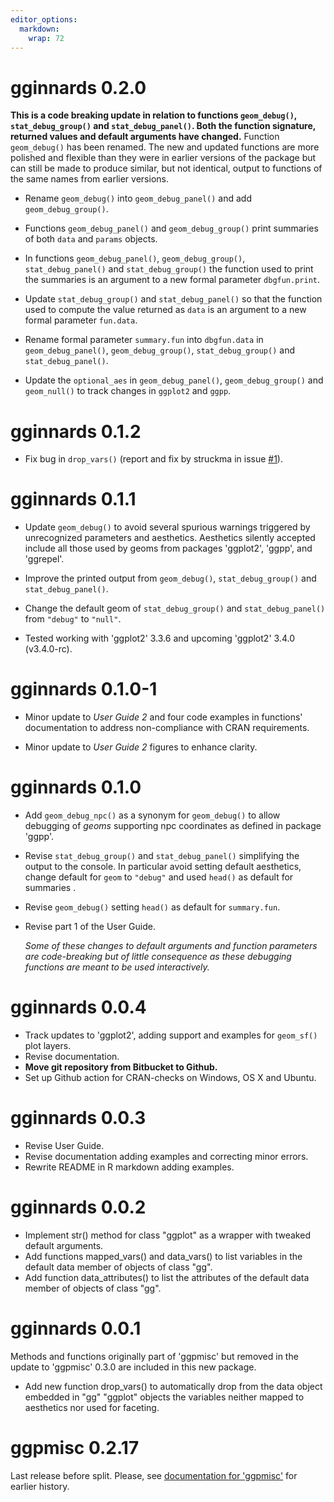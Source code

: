 ```yaml
---
editor_options:
  markdown:
    wrap: 72
---
```


# gginnards 0.2.0

**This is a code breaking update in relation to functions `geom_debug()`,
`stat_debug_group()` and `stat_debug_panel()`. Both the function signature,
returned values and default arguments have changed.** Function `geom_debug()`
has been renamed. The new and updated functions are more polished and flexible
than they were in earlier versions of the package but can still be made to
produce similar, but not identical, output to functions of the same names from
earlier versions.

-   Rename `geom_debug()` into `geom_debug_panel()` and add
`geom_debug_group()`.

-   Functions `geom_debug_panel()` and `geom_debug_group()` print summaries of
both `data` and `params` objects.

-   In functions `geom_debug_panel()`, `geom_debug_group()`,
`stat_debug_panel()` and `stat_debug_group()` the function used to print the
summaries is an argument to a new formal parameter `dbgfun.print`.

-   Update `stat_debug_group()` and `stat_debug_panel()` so
that the function used to compute the value returned as `data` is an argument to
a new formal parameter `fun.data`.

-   Rename formal parameter `summary.fun` into `dbgfun.data` in
`geom_debug_panel()`, `geom_debug_group()`, `stat_debug_group()` and
`stat_debug_panel()`.

-   Update the `optional_aes` in `geom_debug_panel()`, `geom_debug_group()` and
`geom_null()` to track changes in `ggplot2` and `ggpp`.

# gginnards 0.1.2

-   Fix bug in `drop_vars()` (report and fix by struckma in issue [#1](https://github.com/aphalo/gginnards/issues/1)).

# gginnards 0.1.1

-   Update `geom_debug()` to avoid several spurious warnings triggered by
    unrecognized parameters and aesthetics. Aesthetics silently accepted
    include all those used by geoms from packages 'ggplot2', 'ggpp', and
    'ggrepel'.
    
-   Improve the printed output from `geom_debug()`, `stat_debug_group()`
    and `stat_debug_panel()`.
    
-   Change the default geom of `stat_debug_group()` and `stat_debug_panel()`
    from `"debug"` to `"null"`.    

-   Tested working with 'ggplot2' 3.3.6 and upcoming 'ggplot2' 3.4.0 (v3.4.0-rc).

# gginnards 0.1.0-1

-   Minor update to *User Guide 2* and four code examples in functions'
    documentation to address non-compliance with CRAN requirements.

-   Minor update to *User Guide 2* figures to enhance clarity.

# gginnards 0.1.0

-   Add `geom_debug_npc()` as a synonym for `geom_debug()` to allow
    debugging of *geoms* supporting npc coordinates as defined in
    package 'ggpp'.

-   Revise `stat_debug_group()` and `stat_debug_panel()` simplifying the
    output to the console. In particular avoid setting default
    aesthetics, change default for `geom` to `"debug"` and used `head()`
    as default for summaries .

-   Revise `geom_debug()` setting `head()` as default for `summary.fun`.

-   Revise part 1 of the User Guide.

    *Some of these changes to default arguments and function parameters
    are code-breaking but of little consequence as these debugging
    functions are meant to be used interactively.*

# gginnards 0.0.4

-   Track updates to 'ggplot2', adding support and examples for
    `geom_sf()` plot layers.
-   Revise documentation.
-   **Move git repository from Bitbucket to Github.**
-   Set up Github action for CRAN-checks on Windows, OS X and Ubuntu.

# gginnards 0.0.3

-   Revise User Guide.
-   Revise documentation adding examples and correcting minor errors.
-   Rewrite README in R markdown adding examples.

# gginnards 0.0.2

-   Implement str() method for class "ggplot" as a wrapper with tweaked
    default arguments.
-   Add functions mapped_vars() and data_vars() to list variables in the
    default data member of objects of class "gg".
-   Add function data_attributes() to list the attributes of the default
    data member of objects of class "gg".

# gginnards 0.0.1

Methods and functions originally part of 'ggpmisc' but removed in the
update to 'ggpmisc' 0.3.0 are included in this new package.

-   Add new function drop_vars() to automatically drop from the data
    object embedded in "gg" "ggplot" objects the variables neither
    mapped to aesthetics nor used for faceting.

# ggpmisc 0.2.17

Last release before split. Please, see [documentation for
'ggpmisc'](https://docs.r4photobiology.info/ggpmisc/news/index.html#ggpmisc-0-2-7-2016-03-22 "changelog")
for earlier history.

